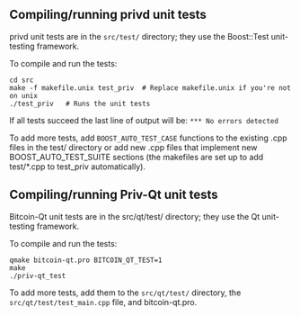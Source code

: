 Compiling/running privd unit tests
------------------------------------

privd unit tests are in the `src/test/` directory; they
use the Boost::Test unit-testing framework.

To compile and run the tests:

	cd src
	make -f makefile.unix test_priv  # Replace makefile.unix if you're not on unix
	./test_priv   # Runs the unit tests

If all tests succeed the last line of output will be:
`*** No errors detected`

To add more tests, add `BOOST_AUTO_TEST_CASE` functions to the existing
.cpp files in the test/ directory or add new .cpp files that
implement new BOOST_AUTO_TEST_SUITE sections (the makefiles are
set up to add test/*.cpp to test_priv automatically).


Compiling/running Priv-Qt unit tests
---------------------------------------

Bitcoin-Qt unit tests are in the src/qt/test/ directory; they
use the Qt unit-testing framework.

To compile and run the tests:

	qmake bitcoin-qt.pro BITCOIN_QT_TEST=1
	make
	./priv-qt_test

To add more tests, add them to the `src/qt/test/` directory,
the `src/qt/test/test_main.cpp` file, and bitcoin-qt.pro.
